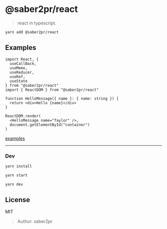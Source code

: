 # @saber2pr/react

> react in typescript.

```bash
yarn add @saber2pr/react
```

## Examples

```tsx
import React, {
  useCallBack,
  useMemo,
  useReducer,
  useRef,
  useState
} from "@saber2pr/react"
import { ReactDOM } from "@saber2pr/react"

function HelloMessage({ name }: { name: string }) {
  return <div>Hello {name}</div>
}

ReactDOM.render(
  <HelloMessage name="Taylor" />,
  document.getElementById("container")
)
```

[examples](https://saber2pr.top/react/)

---

### Dev

```bash
yarn install

yarn start

yarn dev
```

## License

MIT

> Author: saber2pr
